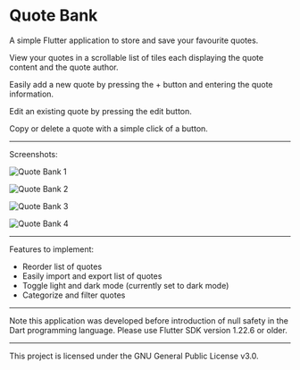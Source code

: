 # Quote Bank

A simple Flutter application to store and save your favourite quotes.

View your quotes in a scrollable list of tiles each displaying the quote content and the quote author.

Easily add a new quote by pressing the + button and entering the quote information.

Edit an existing quote by pressing the edit button.

Copy or delete a quote with a simple click of a button.

***

Screenshots: 

![Quote Bank 1](https://user-images.githubusercontent.com/85356197/197373107-7f60ea29-d297-435f-ac38-6ab9ea25de33.png)

![Quote Bank 2](https://user-images.githubusercontent.com/85356197/197373109-371dcf1d-98f5-4093-b2b2-827bb0b4b71e.png)

![Quote Bank 3](https://user-images.githubusercontent.com/85356197/197373111-5c017c86-478e-403b-851d-954fea02e702.png)

![Quote Bank 4](https://user-images.githubusercontent.com/85356197/197373113-996fd6a7-05d4-471e-9a0b-f7895343b169.png)

***

Features to implement:
- Reorder list of quotes
- Easily import and export list of quotes
- Toggle light and dark mode (currently set to dark mode)
- Categorize and filter quotes

***

Note this application was developed before introduction of null safety in the Dart programming language. Please use Flutter SDK version 1.22.6 or older.

***

This project is licensed under the GNU General Public License v3.0.
